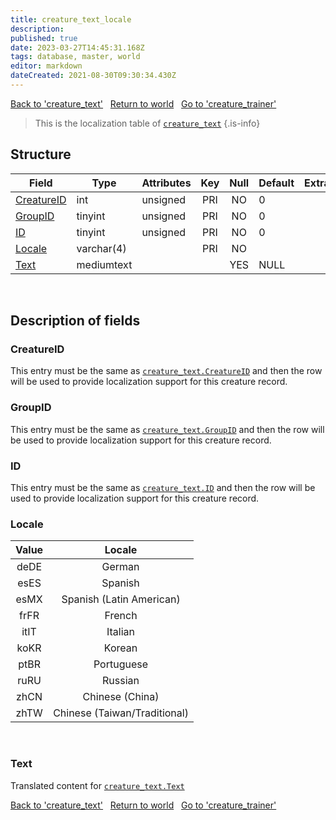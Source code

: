 ```yaml
---
title: creature_text_locale
description: 
published: true
date: 2023-03-27T14:45:31.168Z
tags: database, master, world
editor: markdown
dateCreated: 2021-08-30T09:30:34.430Z
---
```


<a href="https://trinitycore.info/en/database/master/world/creature_text" class="mt-5 v-btn v-btn--depressed v-btn--flat v-btn--outlined theme--light v-size--default darkblue--text text--lighten-3"><span class="v-btn__content"><i aria-hidden="true" class="v-icon notranslate v-icon--left mdi mdi-arrow-left theme--light"></i><span>Back to 'creature_text'</span></span></a>&nbsp;&nbsp;&nbsp;<a href="https://trinitycore.info/en/database/master/world/home" class="mt-5 v-btn v-btn--depressed v-btn--flat v-btn--outlined theme--light v-size--default darkblue--text text--lighten-3"><span class="v-btn__content"><i aria-hidden="true" class="v-icon notranslate v-icon--left mdi mdi-home-outline theme--light"></i><span>Return to world</span></span></a>&nbsp;&nbsp;&nbsp;<a href="https://trinitycore.info/en/database/master/world/creature_trainer" class="mt-5 v-btn v-btn--depressed v-btn--flat v-btn--outlined theme--light v-size--default darkblue--text text--lighten-3"><span class="v-btn__content"><span>Go to 'creature_trainer'</span><i aria-hidden="true" class="v-icon notranslate v-icon--right mdi mdi-arrow-right theme--light"></i></span></a>

> This is the localization table of [`creature_text`](/database/master/world/creature_text)
{.is-info}

## Structure

| Field | Type | Attributes | Key | Null | Default | Extra | Comment |
| --- | --- | --- | :---: | :---: | --- | --- | --- |
| [CreatureID](#creatureid) | int | unsigned | PRI | NO | 0 |  |  |
| [GroupID](#groupid) | tinyint | unsigned | PRI | NO | 0 |  |  |
| [ID](#id) | tinyint | unsigned | PRI | NO | 0 |  |  |
| [Locale](#locale) | varchar(4) |  | PRI | NO |  |  |  |
| [Text](#text) | mediumtext |  |  | YES | NULL |  |  |
&nbsp;
## Description of fields

### CreatureID
This entry must be the same as [`creature_text.CreatureID`](/database/master/world/creature_text#CreatureID) and then the row will be used to provide localization support for this creature record.
&nbsp;

### GroupID
This entry must be the same as [`creature_text.GroupID`](/database/master/world/creature_text#GroupID) and then the row will be used to provide localization support for this creature record.
&nbsp;

### ID
This entry must be the same as [`creature_text.ID`](/database/master/world/creature_text#ID) and then the row will be used to provide localization support for this creature record.
&nbsp;

### Locale
|Value|Locale|
|:---:|:---: |
|deDE|German|
|esES|Spanish|
|esMX|Spanish (Latin American)|
|frFR|French|
|itIT|Italian|
|koKR|Korean|
|ptBR|Portuguese|
|ruRU|Russian|
|zhCN|Chinese (China)|
|zhTW|Chinese (Taiwan/Traditional)|
&nbsp;

### Text
Translated content for [`creature_text.Text`](/database/master/world/creature_text#Text)
&nbsp;

<a href="https://trinitycore.info/en/database/master/world/creature_text" class="mt-5 v-btn v-btn--depressed v-btn--flat v-btn--outlined theme--light v-size--default darkblue--text text--lighten-3"><span class="v-btn__content"><i aria-hidden="true" class="v-icon notranslate v-icon--left mdi mdi-arrow-left theme--light"></i><span>Back to 'creature_text'</span></span></a>&nbsp;&nbsp;&nbsp;<a href="https://trinitycore.info/en/database/master/world/home" class="mt-5 v-btn v-btn--depressed v-btn--flat v-btn--outlined theme--light v-size--default darkblue--text text--lighten-3"><span class="v-btn__content"><i aria-hidden="true" class="v-icon notranslate v-icon--left mdi mdi-home-outline theme--light"></i><span>Return to world</span></span></a>&nbsp;&nbsp;&nbsp;<a href="https://trinitycore.info/en/database/master/world/creature_trainer" class="mt-5 v-btn v-btn--depressed v-btn--flat v-btn--outlined theme--light v-size--default darkblue--text text--lighten-3"><span class="v-btn__content"><span>Go to 'creature_trainer'</span><i aria-hidden="true" class="v-icon notranslate v-icon--right mdi mdi-arrow-right theme--light"></i></span></a>
